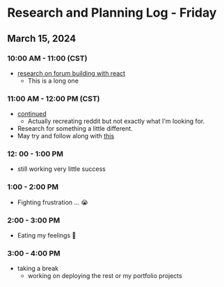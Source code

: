# Research and Planning Log - Friday

## March 15, 2024

### 10:00 AM - 11:00 (CST)

- [research on forum building with react](thttps://www.youtube.com/live/O0AhmAVzOo4?si=cPsUmNIxcu9Vie2u)
  - This is a long one

### 11:00 AM - 12:00 PM (CST)

- [continued](thttps://www.youtube.com/live/O0AhmAVzOo4?si=cPsUmNIxcu9Vie2u)
  - Actually recreating reddit but not exactly what I'm looking for.
- Research for something a little different.
- May try and follow along with [this](https://novu.co/blog/building-a-forum-with-react-nodejs/)

### 12: 00 - 1:00 PM

- still working very little success 

### 1:00 - 2:00 PM

- Fighting frustration ... 😭

### 2:00 - 3:00 PM

- Eating my feelings 🌮

### 3:00 - 4:00 PM

- taking a break
  - working on deploying the rest or my portfolio projects
